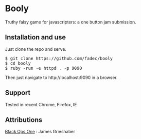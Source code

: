 
# Booly
Truthy falsy game for javascripters: a one button jam submission.

## Installation and use
Just clone the repo and serve.

<pre>
$ git clone https://github.com/fadec/booly
$ cd booly
$ ruby -run -e httpd . -p 9090
</pre>

Then just navigate to http://localhost:9090 in a browser.

## Support
Tested in recent Chrome, Firefox, IE

## Attributions
[Black Ops One](https://fonts.google.com/specimen/Black+Ops+One) : James Grieshaber